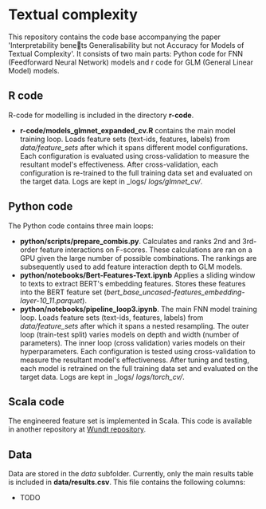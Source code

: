 # Textual complexity
This repository contains the code base accompanying the paper 'Interpretability benets Generalisability but not
Accuracy for Models of Textual Complexity'. 
It consists of two main parts: Python code for FNN (Feedforward Neural Network) models and r code for GLM (General Linear Model) models.

## R code
R-code for modelling is included in the directory __r-code__. 
* __r-code/models_glmnet_expanded_cv.R__ contains the main model training loop. Loads feature sets (text-ids, features, labels) from _data/feature_sets_ after which it spans different model configurations. Each configuration is evaluated using cross-validation to measure the resultant model's effectiveness. After cross-validation, each configuration is re-trained to the full training data set and evaluated on the target data. Logs are kept in _logs/ _logs/glmnet_cv/_.    

## Python code
The Python code contains three main loops:
* __python/scripts/prepare_combis.py__. Calculates and ranks 2nd and 3rd-order feature interactions on F-scores. These calculations are ran on a GPU given the large number of possible combinations. The rankings are subsequently used to add feature interaction depth to GLM models.
* __python/notebooks/Bert-Features-Text.ipynb__ Applies a sliding window to texts to extract BERT's embedding features. Stores these features into the BERT feature set (_bert_base_uncased-features_embedding-layer-10_11.parquet_). 
* __python/notebooks/pipeline_loop3.ipynb__. The main FNN model training loop. Loads feature sets (text-ids, features, labels) from _data/feature_sets_ after which it spans a nested resampling. The outer loop (train-test split) varies models on depth and width (number of parameters). The inner loop (cross validation) varies models on their hyperparameters. Each configuration is tested using cross-validation to measure the resultant model's effectiveness. After tuning and testing, each model is retrained on the full training data set and evaluated on the target data. Logs are kept in _logs/ _logs/torch_cv/_. 

## Scala code
The engineered feature set is implemented in Scala. This code is available in another repository at [Wundt repository](https://github.com/fsluis/wundt/).

## Data
Data are stored in the _data_ subfolder. Currently, only the main results table is included in __data/results.csv__. This file contains the following columns: 
* TODO